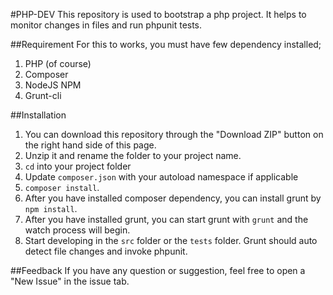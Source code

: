 #PHP-DEV
This repository is used to bootstrap a php project. It helps to monitor changes in files and run phpunit tests.

##Requirement
For this to works, you must have few dependency installed;

1. PHP (of course)
2. Composer
3. NodeJS NPM
4. Grunt-cli

##Installation
1. You can download this repository through the "Download ZIP" button on the right hand side of this page.
2. Unzip it and rename the folder to your project name.
3. `cd` into your project folder
4. Update `composer.json` with your autoload namespace if applicable
5. `composer install`.
6. After you have installed composer dependency, you can install grunt by `npm install`.
7. After you have installed grunt, you can start grunt with `grunt` and the watch process will begin.
8. Start developing in the `src` folder or the `tests` folder. Grunt should auto detect file changes and invoke phpunit.

##Feedback
If you have any question or suggestion, feel free to open a "New Issue" in the issue tab.